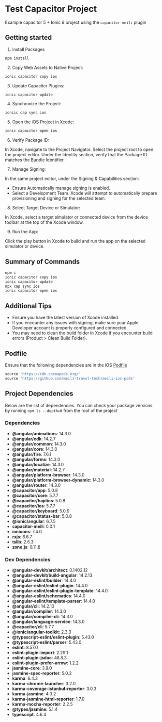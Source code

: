 # Test Capacitor Project

Example capacitor 5 + Ionic 6 project using the `capacitor-meili` plugin

## Getting started

1. Install Packages

```bash
npm install
```

2. Copy Web Assets to Native Project:

```bash
ionic capacitor copy ios
```

3. Update Capacitor Plugins:

```bash
ionic capacitor update
```

4. Synchronize the Project:

```bash
ioniic cap sync ios
```

5. Open the iOS Project in Xcode:

```bash
ionic capacitor open ios
```

6. Verify Package ID:

In Xcode, navigate to the Project Navigator. Select the project root to open the project editor. Under the Identity section, verify that the Package ID matches the Bundle Identifier.

7. Manage Signing:

In the same project editor, under the Signing & Capabilities section:
- Ensure Automatically manage signing is enabled.
- Select a Development Team. Xcode will attempt to automatically prepare provisioning and signing for the selected team.

8. Select Target Device or Simulator:

In Xcode, select a target simulator or connected device from the device toolbar at the top of the Xcode window.

9. Run the App:

Click the play button in Xcode to build and run the app on the selected simulator or device.

## Summary of Commands

```bash
npm i
ionic capacitor copy ios
ionic capacitor update
npx cap sync ios
ionic capacitor open ios
```

## Additional Tips

- Ensure you have the latest version of Xcode installed.
- If you encounter any issues with signing, make sure your Apple Developer account is properly configured and connected.
- You may need to clean the build folder in Xcode if you encounter build errors (Product > Clean Build Folder).

## Podfile

Ensure that the following dependencies are in the iOS [Podfile](ios/App/Podfile)

```ruby
source 'https://cdn.cocoapods.org/'
source 'https://github.com/meili-travel-tech/meili-ios-pods'
```

## Project Dependencies

Below are the list of dependencies. You can check your package versions by running `npm ls --depth=0` from the root of the project

### Dependencies

- **@angular/animations**: 14.3.0
- **@angular/cdk**: 14.2.7
- **@angular/common**: 14.3.0
- **@angular/core**: 14.3.0
- **@angular/fire**: 7.6.1
- **@angular/forms**: 14.3.0
- **@angular/localize**: 14.3.0
- **@angular/material**: 14.2.7
- **@angular/platform-browser**: 14.3.0
- **@angular/platform-browser-dynamic**: 14.3.0
- **@angular/router**: 14.3.0
- **@capacitor/app**: 5.0.8
- **@capacitor/core**: 5.7.7
- **@capacitor/haptics**: 5.0.8
- **@capacitor/ios**: 5.7.7
- **@capacitor/keyboard**: 5.0.9
- **@capacitor/status-bar**: 5.0.8
- **@ionic/angular**: 6.7.5
- **capacitor-meili**: 0.0.1
- **ionicons**: 7.4.0
- **rxjs**: 6.6.7
- **tslib**: 2.6.3
- **zone.js**: 0.11.8

### Dev Dependencies

- **@angular-devkit/architect**: 0.1402.12
- **@angular-devkit/build-angular**: 14.2.13
- **@angular-eslint/builder**: 14.4.0
- **@angular-eslint/eslint-plugin**: 14.4.0
- **@angular-eslint/eslint-plugin-template**: 14.4.0
- **@angular-eslint/schematics**: 14.4.0
- **@angular-eslint/template-parser**: 14.4.0
- **@angular/cli**: 14.2.13
- **@angular/compiler**: 14.3.0
- **@angular/compiler-cli**: 14.3.0
- **@angular/language-service**: 14.3.0
- **@capacitor/cli**: 5.7.7
- **@ionic/angular-toolkit**: 2.3.3
- **@typescript-eslint/eslint-plugin**: 5.43.0
- **@typescript-eslint/parser**: 5.43.0
- **eslint**: 8.57.0
- **eslint-plugin-import**: 2.29.1
- **eslint-plugin-jsdoc**: 48.8.3
- **eslint-plugin-prefer-arrow**: 1.2.2
- **jasmine-core**: 3.8.0
- **jasmine-spec-reporter**: 5.0.2
- **karma**: 6.4.3
- **karma-chrome-launcher**: 3.2.0
- **karma-coverage-istanbul-reporter**: 3.0.3
- **karma-jasmine**: 4.0.2
- **karma-jasmine-html-reporter**: 1.7.0
- **karma-mocha-reporter**: 2.2.5
- **@types/jasmine**: 5.1.4
- **typescript**: 4.6.4